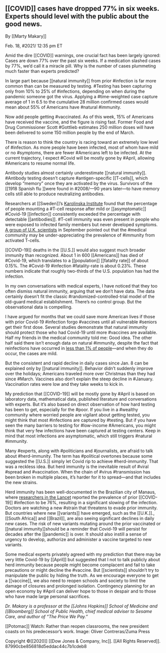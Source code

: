 ## [[COVID]] cases have dropped 77% in six weeks. Experts should level with the public about the good news.

By [[Marty Makary]]

Feb. 18, #2021/ 12:35 pm ET

Amid the dire [[COVID]] warnings, one crucial fact has been largely ignored: Cases are down 77% over the past six weeks. If a medication slashed cases by 77%, we’d call it a miracle pill. Why is the number of cases plummeting much faster than experts predicted?

In large part because [[natural immunity]] from prior #infection is far more common than can be measured by testing. #Testing has been capturing only from 10% to 25% of #infections, depending on when during the pandemic someone got the virus. Applying a #time-weighted case capture average of 1 in 6.5 to the cumulative 28 million confirmed cases would mean about 55% of Americans have #natural #immunity.

Now add people getting #vaccinated. As of this week, 15% of Americans have received the vaccine, and the figure is rising fast. Former Food and Drug Commissioner Scott #Gottlieb estimates 250 million doses will have been delivered to some 150 million people by the end of March.

There is reason to think the country is racing toward an extremely low level of #infection. As more people have been infected, most of whom have mild or no #symptoms, there are fewer #Americans left to be infected. At the current trajectory, I expect #Covid will be mostly gone by #April, allowing #Americans to resume normal life.

Antibody studies almost certainly underestimate [[natural immunity]]. #Antibody testing doesn’t capture #antigen-specific [[T-cells]], which develop “memory” once they are activated by the virus. Survivors of the [[1918 Spanish flu ]]were found in #2008/—90 years later—to have memory cells still able to produce neutralizing antibodies.

Researchers at [[Sweden]]’s [Karolinska Institute](https://www.sciencedirect.com/science/article/pii/S0092867420310084) found that the percentage of people mounting a #T-cell response after mild or [[asymptomatic]] #Covid-19 [[infection]] consistently exceeded the percentage with detectable [[antibodies]]. #T-cell immunity was even present in people who were exposed to infected family members but never developed symptoms. [A group of U.K. scientists](https://www.bmj.com/content/370/bmj.m3364) in September pointed out that the #medical community may be under-appreciating the prevalence of #immunity from activated T-cells.

[[COVID-19]] deaths in the [[U.S.]] would also suggest much broader immunity than recognized. About 1 in 600 [[Americans]] has died of #Covid-19, which translates to a [[population]] [[fatality rate]] of about 0.15%. The #Covid-19 #infection #fatality-rate is about 0.23%. These numbers indicate that roughly two-thirds of the U.S. population has had the infection.

In my own conversations with medical experts, I have noticed that they too often dismiss natural immunity, arguing that we don’t have data. The data certainly doesn’t fit the classic #randomized-controlled-trial model of the old-guard medical establishment. There’s no control group. But the observational data is compelling.

I have argued for months that we could save more American lives if those with prior Covid-19 #infection forgo #vaccines until all vulnerable #seniors get their first dose. Several studies demonstrate that natural immunity should protect those who had Covid-19 until more #vaccines are available. Half my friends in the medical community told me: Good idea. The other half said there isn’t enough data on natural #immunity, despite the fact that reinfections have occurred in [less than 1% of people](https://www.gov.uk/government/news/past-covid-19-infection-provides-some-immunity-but-people-may-still-carry-and-transmit-virus)—and when they do occur, the cases are mild.

But the consistent and rapid decline in daily cases since Jan. 8 can be explained only by [[natural immunity]]. Behavior didn’t suddenly improve over the holidays; Americans traveled more over Christmas than they had since #March. Vaccines also don’t explain the steep decline in #January. Vaccination rates were low and they take weeks to kick in.

My prediction that [[COVID-19]] will be mostly gone by #April is based on laboratory data, mathematical data, published literature and conversations with experts. But it’s also based on direct observation of how hard testing has been to get, especially for the #poor. If you live in a #wealthy community where worried people are vigilant about getting tested, you might think that most #infections are captured by #testing. But if you have seen the many barriers to testing for #low-income #Americans, you might think that very few infections have been captured at testing centers. Keep in mind that most infections are asymptomatic, which still triggers #natural #immunity.

Many #experts, along with #politicians and #journalists, are afraid to talk about #herd-immunity. The term has #political overtones because some suggested the [[U.S.]] simply let Covid rip to achieve #herd-immunity. That was a reckless idea. But herd immunity is the inevitable result of #viral #spread and #vaccination. When the chain of #virus #transmission has been broken in multiple places, it’s harder for it to spread—and that includes the new strains.

Herd immunity has been well-documented in the Brazilian city of Manaus, where [researchers in the Lancet](https://www.thelancet.com/journals/lancet/article/PIIS0140-6736(21)00183-5/fulltext) reported the prevalence of prior [[COVID-19]] #infection to be 76%, resulting in a significant slowing of the infection. Doctors are watching a new #strain that threatens to evade prior immunity. But countries where new [[variants]] have emerged, such as the [[U.K.]]., [[South Africa]] and [[Brazil]], are also seeing significant declines in daily new cases. The risk of new variants mutating around the prior vaccinated or [[natural immunity]]should be a reminder that Covid-19 will persist for decades after the [[pandemic]] is over. It should also instill a sense of urgency to develop, authorize and administer a vaccine targeted to new variants.

Some medical experts privately agreed with my prediction that there may be very little Covid-19 by [[April]] but suggested that I not to talk publicly about herd immunity because people might become complacent and fail to take precautions or might decline the #vaccine. But [[scientists]] shouldn’t try to manipulate the public by hiding the truth. As we encourage everyone to get a [[vaccine]], we also need to reopen schools and society to limit the damage of closures and prolonged isolation. Contingency planning for an open economy by #April can deliver hope to those in despair and to those who have made large personal sacrifices.

_Dr. Makary is a professor at the [[Johns Hopkins]] School of Medicine and [[Bloomberg]] School of Public Health, chief medical adviser to Sesame Care, and author of “The Price We Pay.”_

[[Potomac]] Watch: Rather than reopen classrooms, the new president coasts on his predecessor’s work. Image: Oliver Contreras/Zuma Press

Copyright ©[[2020]] [[Dow Jones & Company, Inc]]. [[All Rights Reserved]]. 87990cbe856818d5eddac44c7b1cdeb8